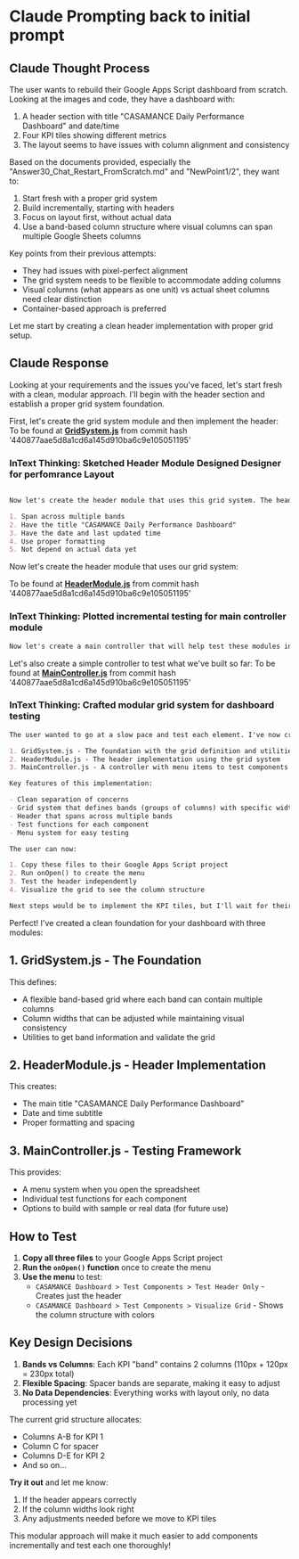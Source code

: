 # Claude Prompting back to initial prompt

## Claude Thought Process

The user wants to rebuild their Google Apps Script dashboard from scratch. Looking at the images and code, they have a dashboard with:

1. A header section with title "CASAMANCE Daily Performance Dashboard" and date/time
2. Four KPI tiles showing different metrics
3. The layout seems to have issues with column alignment and consistency

Based on the documents provided, especially the "Answer30_Chat_Restart_FromScratch.md" and "NewPoint1/2", they want to:

1. Start fresh with a proper grid system
2. Build incrementally, starting with headers
3. Focus on layout first, without actual data
4. Use a band-based column structure where visual columns can span multiple Google Sheets columns

Key points from their previous attempts:

- They had issues with pixel-perfect alignment
- The grid system needs to be flexible to accommodate adding columns
- Visual columns (what appears as one unit) vs actual sheet columns need clear distinction
- Container-based approach is preferred

Let me start by creating a clean header implementation with proper grid setup.

## Claude Response

Looking at your requirements and the issues you've faced, let's start fresh with a clean, modular approach. I'll begin with the header section and establish a proper grid system foundation.

First, let's create the grid system module and then implement the header:
To be found at [**GridSystem.js**](../../../../../CODE/NEW/DailyDashboard/NewLogic2/GridSystem.js) from commit hash '440877aae5d8a1cd6a145d910ba6c9e105051195'

### InText Thinking: Sketched Header Module Designed Designer for perfomrance Layout

```markdown

Now let's create the header module that uses this grid system. The header should:

1. Span across multiple bands
2. Have the title "CASAMANCE Daily Performance Dashboard"
3. Have the date and last updated time
4. Use proper formatting
5. Not depend on actual data yet
```

Now let's create the header module that uses our grid system:

To be found at [**HeaderModule.js**](../../../../../CODE/NEW/DailyDashboard/NewLogic2/HeaderModule.js) from commit hash '440877aae5d8a1cd6a145d910ba6c9e105051195'

### InText Thinking: Plotted incremental testing for main controller module

```markdown
Now let's create a main controller that will help test these modules incrementally:
```

Let's also create a simple controller to test what we've built so far:
To be found at [**MainController.js**](../../../../../CODE/NEW/DailyDashboard/NewLogic2/MainController.js) from commit hash '440877aae5d8a1cd6a145d910ba6c9e105051195'

### InText Thinking: Crafted modular grid system for dashboard testing

```markdown
The user wanted to go at a slow pace and test each element. I've now created:

1. GridSystem.js - The foundation with the grid definition and utilities
2. HeaderModule.js - The header implementation using the grid system
3. MainController.js - A controller with menu items to test components individually

Key features of this implementation:

- Clean separation of concerns
- Grid system that defines bands (groups of columns) with specific widths
- Header that spans across multiple bands
- Test functions for each component
- Menu system for easy testing

The user can now:

1. Copy these files to their Google Apps Script project
2. Run onOpen() to create the menu
3. Test the header independently
4. Visualize the grid to see the column structure

Next steps would be to implement the KPI tiles, but I'll wait for their feedback on the header first.
```

Perfect! I've created a clean foundation for your dashboard with three modules:

## 1. **GridSystem.js** - The Foundation

This defines:

- A flexible band-based grid where each band can contain multiple columns
- Column widths that can be adjusted while maintaining visual consistency
- Utilities to get band information and validate the grid

## 2. **HeaderModule.js** - Header Implementation

This creates:

- The main title "CASAMANCE Daily Performance Dashboard"
- Date and time subtitle
- Proper formatting and spacing

## 3. **MainController.js** - Testing Framework

This provides:

- A menu system when you open the spreadsheet
- Individual test functions for each component
- Options to build with sample or real data (for future use)

## How to Test

1. **Copy all three files** to your Google Apps Script project
2. **Run the `onOpen()` function** once to create the menu
3. **Use the menu** to test:
   - `CASAMANCE Dashboard > Test Components > Test Header Only` - Creates just the header
   - `CASAMANCE Dashboard > Test Components > Visualize Grid` - Shows the column structure with colors

## Key Design Decisions

1. **Bands vs Columns**: Each KPI "band" contains 2 columns (110px + 120px = 230px total)
2. **Flexible Spacing**: Spacer bands are separate, making it easy to adjust
3. **No Data Dependencies**: Everything works with layout only, no data processing yet

The current grid structure allocates:

- Columns A-B for KPI 1
- Column C for spacer
- Columns D-E for KPI 2
- And so on...

**Try it out** and let me know:

1. If the header appears correctly
2. If the column widths look right
3. Any adjustments needed before we move to KPI tiles

This modular approach will make it much easier to add components incrementally and test each one thoroughly!
